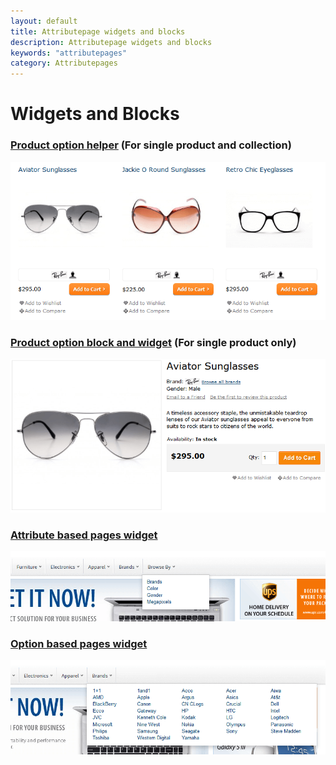```yaml
---
layout: default
title: Attributepage widgets and blocks
description: Attributepage widgets and blocks
keywords: "attributepages"
category: Attributepages
---
```


# Widgets and Blocks

### [Product option helper](product-option-helper/) (For single product and collection)

[![Attribute based pages frontend](/images/attributepages/use-cases/brand_block_on_category_page.png)](product-option-helper/)

### [Product option block and widget](product-option-block/) (For single product only)

[![Attribute based pages frontend](/images/attributepages/use-cases/brand_block_on_product_page.png)](product-option-block/)

### [Attribute based pages widget](attribute-based-pages-widget/)

[!['Browse by' dropdown](/images/navigationpro/siblings/browse_by_attributepages_dropdown.png)](attribute-based-pages-widget/)

### [Option based pages widget](option-based-pages-widget/)

[!['Brands' dropdown inside NavigationPro](/images/navigationpro/siblings/brands_with_dropdown_content.png)](option-based-pages-widget/)
